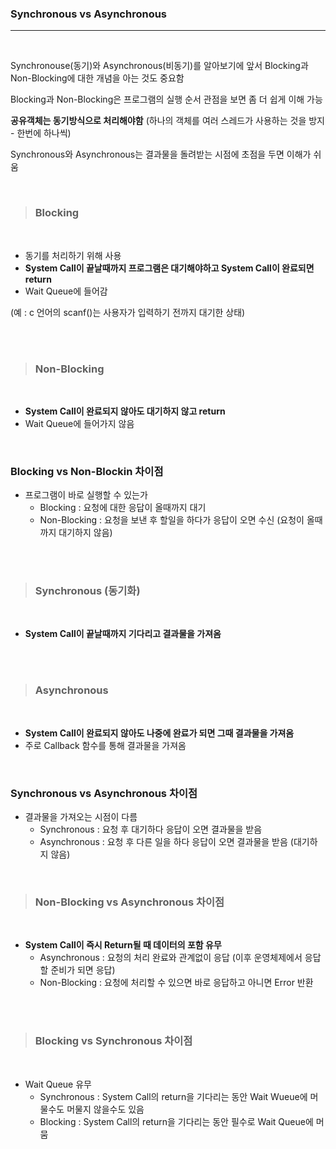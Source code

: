 ### Synchronous vs Asynchronous
---

<br>

Synchronouse(동기)와 Asynchronous(비동기)를 알아보기에 앞서 Blocking과 Non-Blocking에 대한 개념을 아는 것도 중요함

Blocking과 Non-Blocking은 프로그램의 실행 순서 관점을 보면 좀 더 쉽게 이해 가능

__공유객체는 동기방식으로 처리해야함__ (하나의 객체를 여러 스레드가 사용하는 것을 방지 - 한번에 하나씩)

Synchronous와 Asynchronous는 결과물을 돌려받는 시점에 초점을 두면 이해가 쉬움

<br>

>### __Blocking__

<br>

- 동기를 처리하기 위해 사용
- __System Call이 끝날때까지 프로그램은 대기해야하고 System Call이 완료되면 return__
- Wait Queue에 들어감

(예 : c 언어의 scanf()는 사용자가 입력하기 전까지 대기한 상태)

<br><br>

>### __Non-Blocking__

<br>

- __System Call이 완료되지 않아도 대기하지 않고 return__
- Wait Queue에 들어가지 않음

<br>

### Blocking vs Non-Blockin 차이점

- 프로그램이 바로 실행할 수 있는가
  - Blocking : 요청에 대한 응답이 올때까지 대기
  - Non-Blocking : 요청을 보낸 후 할일을 하다가 응답이 오면 수신 (요청이 올때까지 대기하지 않음)

<br><br>

>### __Synchronous (동기화)__

<br>

- __System Call이 끝날때까지 기다리고 결과물을 가져옴__

<br><br>

>### __Asynchronous__

<br>

- __System Call이 완료되지 않아도 나중에 완료가 되면 그때 결과물을 가져옴__
- 주로 Callback 함수를 통해 결과물을 가져옴

<br>

### Synchronous vs Asynchronous 차이점

- 결과물을 가져오는 시점이 다름
  - Synchronous : 요청 후 대기하다 응답이 오면 결과물을 받음
  - Asynchronous : 요청 후 다른 일을 하다 응답이 오면 결과물을 받음 (대기하지 않음)

<br>

>### __Non-Blocking vs Asynchronous 차이점__

<br>

- __System Call이 즉시 Return될 때 데이터의 포함 유무__
  - Asynchronous : 요청의 처리 완료와 관계없이 응답 (이후 운영체제에서 응답할 준비가 되면 응답)
  - Non-Blocking : 요청에 처리할 수 있으면 바로 응답하고 아니면 Error 반환

<br><br>

>### __Blocking vs Synchronous 차이점__

<br>

- Wait Queue 유무
  - Synchronous : System Call의 return을 기다리는 동안 Wait Wueue에 머물수도 머물지 않을수도 있음
  - Blocking : System Call의 return을 기다리는 동안 필수로 Wait Queue에 머뭄
